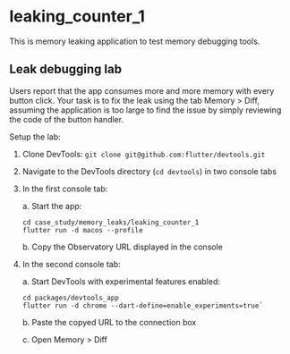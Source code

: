 # leaking_counter_1

This is memory leaking application to test memory debugging tools.

## Leak debugging lab

Users report that the app consumes more and more memory with every button click.
Your task is to fix the leak using the tab Memory > Diff, assuming the application is too large to find the issue by
simply reviewing the code of the button handler.

Setup the lab:

1. Clone DevTools: `git clone git@github.com:flutter/devtools.git`

2. Navigate to the DevTools directory (`cd devtools`) in two console tabs

3. In the first console tab:

    a. Start the app:

    ```
    cd case_study/memory_leaks/leaking_counter_1
    flutter run -d macos --profile
    ```

    b. Copy the Observatory URL displayed in the console

4. In the second console tab:

    a. Start DevTools with experimental features enabled:

    ```
    cd packages/devtools_app
    flutter run -d chrome --dart-define=enable_experiments=true`
    ```

    b. Paste the copyed URL to the connection box

    c. Open Memory > Diff

